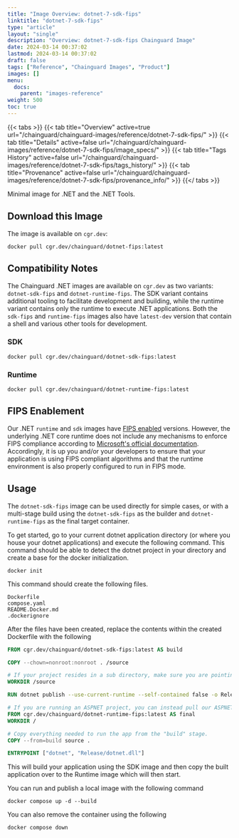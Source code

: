 ```yaml
---
title: "Image Overview: dotnet-7-sdk-fips"
linktitle: "dotnet-7-sdk-fips"
type: "article"
layout: "single"
description: "Overview: dotnet-7-sdk-fips Chainguard Image"
date: 2024-03-14 00:37:02
lastmod: 2024-03-14 00:37:02
draft: false
tags: ["Reference", "Chainguard Images", "Product"]
images: []
menu: 
  docs: 
    parent: "images-reference"
weight: 500
toc: true
---
```


{{< tabs >}}
{{< tab title="Overview" active=true url="/chainguard/chainguard-images/reference/dotnet-7-sdk-fips/" >}}
{{< tab title="Details" active=false url="/chainguard/chainguard-images/reference/dotnet-7-sdk-fips/image_specs/" >}}
{{< tab title="Tags History" active=false url="/chainguard/chainguard-images/reference/dotnet-7-sdk-fips/tags_history/" >}}
{{< tab title="Provenance" active=false url="/chainguard/chainguard-images/reference/dotnet-7-sdk-fips/provenance_info/" >}}
{{</ tabs >}}



<!--overview:start-->
Minimal image for .NET and the .NET Tools.
<!--overview:end-->

<!--getting:start-->
## Download this Image
The image is available on `cgr.dev`:

```
docker pull cgr.dev/chainguard/dotnet-fips:latest
```
<!--getting:end-->

<!--compatibility:start-->
## Compatibility Notes

The Chainguard .NET images are available on `cgr.dev` as two variants: `dotnet-sdk-fips` and `dotnet-runtime-fips`. The SDK variant contains additional tooling to facilitate development and building, while the runtime variant contains only the runtime to execute .NET applications. Both the `sdk-fips` and `runtime-fips` images also have `latest-dev` version that contain a shell and various other tools for development.

### SDK
```
docker pull cgr.dev/chainguard/dotnet-sdk-fips:latest
```

### Runtime
```
docker pull cgr.dev/chainguard/dotnet-runtime-fips:latest
```

<!--compatibility:end-->

<!--body:start-->
## FIPS Enablement
Our .NET `runtime` and `sdk` images have [FIPS enabled](https://edu.chainguard.dev/chainguard/chainguard-images/images-features/fips-images/) versions. However, the underlying .NET core runtime does not include any mechanisms to enforce FIPS compliance according to [Microsoft's official documentation](https://learn.microsoft.com/en-us/dotnet/standard/security/fips-compliance). Accordingly, it is up you and/or your developers to ensure that your application is using FIPS compliant algorithms and that the runtime environment is also properly configured to run in FIPS mode.

## Usage

The `dotnet-sdk-fips` image can be used directly for simple cases, or with a multi-stage build using the `dotnet-sdk-fips` as the builder and `dotnet-runtime-fips` as the final target container.

To get started, go to your current dotnet application directory (or where you house your dotnet applications) and execute the following command. This command should be able to detect the dotnet project in your directory and create a base for the docker initialization.

```docker init```

This command should create the following files.

```
Dockerfile
compose.yaml
README.Docker.md
.dockerignore
```

After the files have been created, replace the contents within the created Dockerfile with the following

```Dockerfile
FROM cgr.dev/chainguard/dotnet-sdk-fips:latest AS build

COPY --chown=nonroot:nonroot . /source

# If your project resides in a sub directory, make sure you are pointing to that directory. ex: If your project resided in a directory called 'app', you would set the destination to /source/app
WORKDIR /source

RUN dotnet publish --use-current-runtime --self-contained false -o Release

# If you are running an ASPNET project, you can instead pull our ASPNET image cgr.dev/chainguard/aspnet-runtime-fips:latest
FROM cgr.dev/chainguard/dotnet-runtime-fips:latest AS final
WORKDIR /

# Copy everything needed to run the app from the "build" stage.
COPY --from=build source .

ENTRYPOINT ["dotnet", "Release/dotnet.dll"]
```

This will build your application using the SDK image and then copy the built application over to the Runtime image which will then start.

You can run and publish a local image with the following command
```
docker compose up -d --build
```

You can also remove the container using the following
```
docker compose down
```
<!--body:end-->

